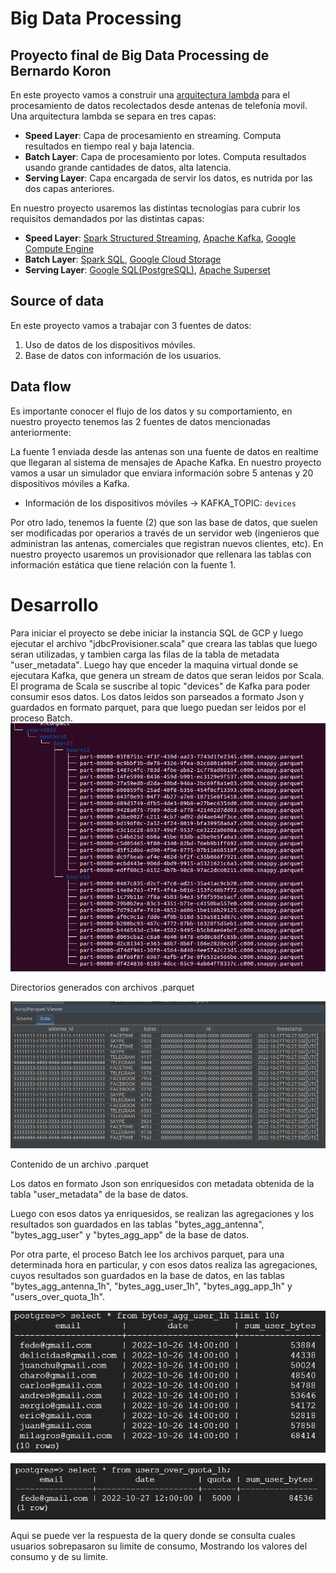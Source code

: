 # Big Data Processing
## Proyecto final de Big Data Processing de Bernardo Koron

En este proyecto vamos a construir una [arquitectura lambda](https://en.wikipedia.org/wiki/Lambda_architecture) para el procesamiento de datos recolectados desde antenas de telefonía movil. Una arquitectura lambda se separa en tres capas:

* **Speed Layer**: Capa de procesamiento en streaming. Computa resultados en tiempo real y baja latencia.
* **Batch Layer**: Capa de procesamiento por lotes. Computa resultados usando grande cantidades de datos, alta latencia.
* **Serving Layer**: Capa encargada de servir los datos, es nutrida por las dos capas anteriores.

En nuestro proyecto usaremos las distintas tecnologías para cubrir los requisitos demandados por las distintas capas:

* **Speed Layer**: [Spark Structured Streaming](https://spark.apache.org/docs/latest/structured-streaming-programming-guide.html), [Apache Kafka](https://kafka.apache.org/), [Google Compute Engine](https://cloud.google.com/compute)
* **Batch Layer**: [Spark SQL](https://spark.apache.org/docs/latest/sql-programming-guide.html), [Google Cloud Storage](https://cloud.google.com/storage)
* **Serving Layer**: [Google SQL(PostgreSQL)](https://cloud.google.com/sql/docs/postgres), [Apache Superset](https://superset.incubator.apache.org/)

## Source of data

En este proyecto vamos a trabajar con 3 fuentes de datos:

1. Uso de datos de los dispositivos móviles.
2. Base de datos con información de los usuarios.


## Data flow

Es importante conocer el flujo de los datos y su comportamiento, en nuestro proyecto tenemos las 2 fuentes de datos mencionadas anteriormente:

La fuente 1 enviada desde las antenas son una fuente de datos en realtime que llegaran al sistema de mensajes de Apache Kafka. En nuestro proyecto vamos a usar un simulador que enviara información sobre 5 antenas y 20 dispositivos móviles a Kafka.

* Información de los dispositivos móviles -> KAFKA_TOPIC: `devices`

Por otro lado, tenemos la fuente (2) que son las base de datos, que suelen ser modificadas por operarios a través de un servidor web (ingenieros que administran las antenas, comerciales que registran nuevos clientes, etc). En nuestro proyecto usaremos un provisionador que rellenara las tablas con información estática que tiene relación con la fuente 1.


# Desarrollo
Para iniciar el proyecto se debe iniciar la instancia SQL de GCP y luego ejecutar el archivo "jdbcProvisioner.scala" que creara las tablas que luego seran utilizadas, y tambien carga las filas de la tabla de metadata "user_metadata".
Luego hay que enceder la maquina virtual donde se ejecutara Kafka, que genera un stream de datos que seran leidos por Scala.
El programa de Scala se suscribe al topic "devices" de Kafka para poder consumir esos datos.
Los datos leidos son parseados a formato Json y guardados en formato parquet, para que luego puedan ser leidos por el proceso Batch.
![tree](images/bd3.png)

Directorios generados con archivos .parquet


![parquet](images/bd4.png)

Contenido de un archivo .parquet


Los datos en formato Json son enriquesidos con metadata obtenida de la tabla "user_metadata" de la base de datos. 

Luego con esos datos ya enriquesidos, se realizan las agregaciones y los resultados son guardados en las tablas "bytes_agg_antenna", "bytes_agg_user" y "bytes_agg_app" de la base de datos.

Por otra parte, el proceso Batch lee los archivos parquet, para una determinada hora en particular, y con esos datos realiza las agregaciones, cuyos resultados son guardados en la base de datos, en las tablas "bytes_agg_antenna_1h", "bytes_agg_user_1h", "bytes_agg_app_1h" y "users_over_quota_1h".

![query2](images/bd2.png)

![query1](images/bd1.png)

Aqui se puede ver la respuesta de la query donde se consulta cuales usuarios sobrepasaron su limite de consumo, Mostrando los valores del consumo y de su limite.
